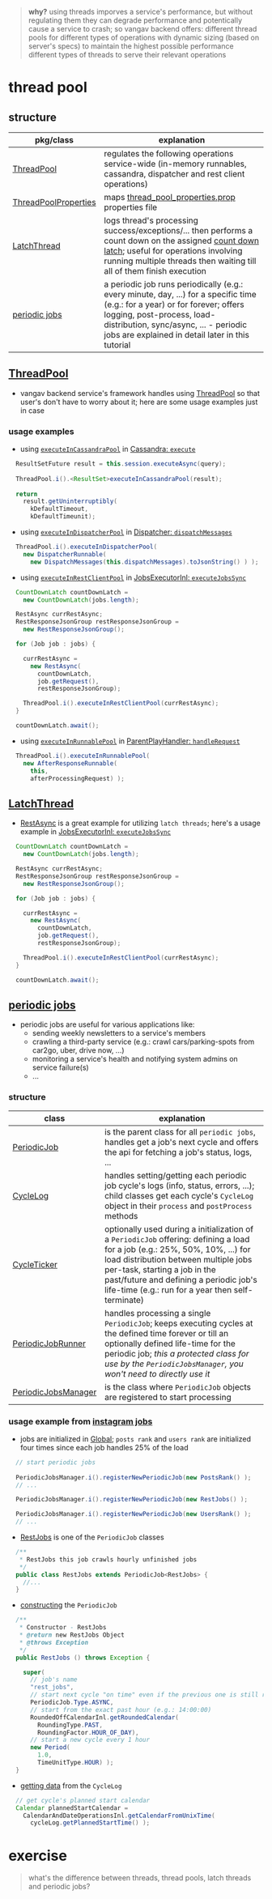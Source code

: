 
> **why?** using threads imporves a service's performance, but without regulating them they can degrade performance and potentically cause a service to crash; so vangav backend offers:
> different thread pools for different types of operations with dynamic sizing (based on server's specs) to maintain the highest possible performance
> different types of threads to serve their relevant operations

# thread pool

## structure

| pkg/class | explanation |
| ----- | ----------- |
| [ThreadPool](https://github.com/vangav/vos_backend/blob/master/src/com/vangav/backend/thread_pool/ThreadPool.java) | regulates the following operations service-wide (in-memory runnables, cassandra, dispatcher and rest client operations) |
| [ThreadPoolProperties](https://github.com/vangav/vos_backend/blob/master/src/com/vangav/backend/thread_pool/ThreadPoolProperties.java) | maps [thread_pool_properties.prop](https://github.com/vangav/vos_backend/blob/master/prop/thread_pool_properties.prop) properties file |
| [LatchThread](https://github.com/vangav/vos_backend/blob/master/src/com/vangav/backend/thread_pool/LatchThread.java) | logs thread's processing success/exceptions/... then performs a count down on the assigned [count down latch](https://docs.oracle.com/javase/7/docs/api/java/util/concurrent/CountDownLatch.html); useful for operations involving running multiple threads then waiting till all of them finish execution |
| [periodic jobs](https://github.com/vangav/vos_backend/tree/master/src/com/vangav/backend/thread_pool/periodic_jobs) | a periodic job runs periodically (e.g.: every minute, day, ...) for a specific time (e.g.: for a year) or for forever; offers logging, post-process, load-distribution, sync/async, ... - periodic jobs are explained in detail later in this tutorial |

## [ThreadPool](https://github.com/vangav/vos_backend/blob/master/src/com/vangav/backend/thread_pool/ThreadPool.java)

+ vangav backend service's framework handles using [ThreadPool](https://github.com/vangav/vos_backend/blob/master/src/com/vangav/backend/thread_pool/ThreadPool.java) so that user's don't have to worry about it; here are some usage examples just in case

### usage examples

+ using [`executeInCassandraPool`](https://github.com/vangav/vos_backend/blob/master/src/com/vangav/backend/thread_pool/ThreadPool.java#L192) in [Cassandra: `execute`](https://github.com/vangav/vos_backend/blob/master/src/com/vangav/backend/cassandra/Cassandra.java#L550)

```java
  ResultSetFuture result = this.session.executeAsync(query);
  
  ThreadPool.i().<ResultSet>executeInCassandraPool(result);
  
  return
    result.getUninterruptibly(
      kDefaultTimeout,
      kDefaultTimeunit);
```

+ using [`executeInDispatcherPool`](https://github.com/vangav/vos_backend/blob/master/src/com/vangav/backend/thread_pool/ThreadPool.java#L216) in [Dispatcher: `dispatchMessages`](https://github.com/vangav/vos_backend/blob/master/src/com/vangav/backend/dispatcher/Dispatcher.java#L212)

```java
  ThreadPool.i().executeInDispatcherPool(
    new DispatcherRunnable(
      new DispatchMessages(this.dispatchMessages).toJsonString() ) );
```

+ using [`executeInRestClientPool`](https://github.com/vangav/vos_backend/blob/master/src/com/vangav/backend/thread_pool/ThreadPool.java#L228) in [JobsExecutorInl: `executeJobsSync`](https://github.com/vangav/vos_backend/blob/master/src/com/vangav/backend/networks/jobs/JobsExecutorInl.java#L126)

```java
  CountDownLatch countDownLatch =
    new CountDownLatch(jobs.length);

  RestAsync currRestAsync;
  RestResponseJsonGroup restResponseJsonGroup =
    new RestResponseJsonGroup();

  for (Job job : jobs) {

    currRestAsync =
      new RestAsync(
        countDownLatch,
        job.getRequest(),
        restResponseJsonGroup);

    ThreadPool.i().executeInRestClientPool(currRestAsync);
  }

  countDownLatch.await();
```

+ using [`executeInRunnablePool`](https://github.com/vangav/vos_backend/blob/master/src/com/vangav/backend/thread_pool/ThreadPool.java#L180) in [ParentPlayHandler: `handleRequest`](https://github.com/vangav/vos_backend/blob/master/src/com/vangav/backend/play_framework/ParentPlayHandler.java#L392)

```java
  ThreadPool.i().executeInRunnablePool(
    new AfterResponseRunnable(
      this,
      afterProcessingRequest) );
```

## [LatchThread](https://github.com/vangav/vos_backend/blob/master/src/com/vangav/backend/thread_pool/LatchThread.java)

+ [RestAsync](https://github.com/vangav/vos_backend/blob/master/src/com/vangav/backend/networks/rest_client/RestAsync.java) is a great example for utilizing `latch threads`; here's a usage example in [JobsExecutorInl: `executeJobsSync`](https://github.com/vangav/vos_backend/blob/master/src/com/vangav/backend/networks/jobs/JobsExecutorInl.java#L113)

```java
  CountDownLatch countDownLatch =
    new CountDownLatch(jobs.length);

  RestAsync currRestAsync;
  RestResponseJsonGroup restResponseJsonGroup =
    new RestResponseJsonGroup();

  for (Job job : jobs) {

    currRestAsync =
      new RestAsync(
        countDownLatch,
        job.getRequest(),
        restResponseJsonGroup);

    ThreadPool.i().executeInRestClientPool(currRestAsync);
  }

  countDownLatch.await();
```

## [periodic jobs](https://github.com/vangav/vos_backend/tree/master/src/com/vangav/backend/thread_pool/periodic_jobs)

+ periodic jobs are useful for various applications like:
  + sending weekly newsletters to a service's members
  + crawling a third-party service (e.g.: crawl cars/parking-spots from car2go, uber, drive now, ...)
  + monitoring a service's health and notifying system admins on service failure(s)
  + ...

### structure

| class | explanation |
| ----- | ----------- |
| [PeriodicJob](https://github.com/vangav/vos_backend/blob/master/src/com/vangav/backend/thread_pool/periodic_jobs/PeriodicJob.java) | is the parent class for all `periodic jobs`, handles get a job's next cycle and offers the api for fetching a job's status, logs, ... |
| [CycleLog](https://github.com/vangav/vos_backend/blob/master/src/com/vangav/backend/thread_pool/periodic_jobs/CycleLog.java) | handles setting/getting each periodic job cycle's logs (info, status, errors, ...); child classes get each cycle's `CycleLog` object in their `process` and `postProcess` methods |
| [CycleTicker](https://github.com/vangav/vos_backend/blob/master/src/com/vangav/backend/thread_pool/periodic_jobs/CycleTicker.java) | optionally used during a initialization of a `PeriodicJob` offering: defining a load for a job (e.g.: 25%, 50%, 10%, ...) for load distribution between multiple jobs per-task, starting a job in the past/future and defining a periodic job's life-time (e.g.: run for a year then self-terminate) |
| [PeriodicJobRunner](https://github.com/vangav/vos_backend/blob/master/src/com/vangav/backend/thread_pool/periodic_jobs/PeriodicJobRunner.java) | handles processing a single `PeriodicJob`; keeps executing cycles at the defined time forever or till an optionally defined life-time for the periodic job; *this a protected class for use by the `PeriodicJobsManager`, you won't need to directly use it* |
| [PeriodicJobsManager](https://github.com/vangav/vos_backend/blob/master/src/com/vangav/backend/thread_pool/periodic_jobs/PeriodicJobsManager.java) | is the class where `PeriodicJob` objects are registered to start processing |

### usage example from [instagram jobs](https://github.com/vangav/vos_instagram_jobs)

+ jobs are initialized in [Global](https://github.com/vangav/vos_instagram_jobs/blob/master/app/Global.java#L145); `posts rank` and `users rank` are initialized four times since each job handles 25% of the load

```java
  // start periodic jobs
        
  PeriodicJobsManager.i().registerNewPeriodicJob(new PostsRank() );
  // ...

  PeriodicJobsManager.i().registerNewPeriodicJob(new RestJobs() );

  PeriodicJobsManager.i().registerNewPeriodicJob(new UsersRank() );
  // ...
```

+ [RestJobs](https://github.com/vangav/vos_instagram_jobs/blob/master/app/com/vangav/vos_instagram_jobs/periodic_jobs/rest_jobs/RestJobs.java#L78) is one of the `PeriodicJob` classes

```java
  /**
   * RestJobs this job crawls hourly unfinished jobs
   */
  public class RestJobs extends PeriodicJob<RestJobs> {
    //...
  }
```

+ [constructing](https://github.com/vangav/vos_instagram_jobs/blob/master/app/com/vangav/vos_instagram_jobs/periodic_jobs/rest_jobs/RestJobs.java#L87) the `PeriodicJob`

```java
  /**
   * Constructor - RestJobs
   * @return new RestJobs Object
   * @throws Exception
   */
  public RestJobs () throws Exception {

    super(
      // job's name
      "rest_jobs",
      // start next cycle "on time" even if the previous one is still running
      PeriodicJob.Type.ASYNC,
      // start from the exact past hour (e.g.: 14:00:00)
      RoundedOffCalendarInl.getRoundedCalendar(
        RoundingType.PAST,
        RoundingFactor.HOUR_OF_DAY),
      // start a new cycle every 1 hour
      new Period(
        1.0,
        TimeUnitType.HOUR) );
  }
```

+ [getting data](https://github.com/vangav/vos_instagram_jobs/blob/master/app/com/vangav/vos_instagram_jobs/periodic_jobs/rest_jobs/RestJobs.java#L110) from the `CycleLog`

```java
  // get cycle's planned start calendar
  Calendar plannedStartCalendar =
    CalendarAndDateOperationsInl.getCalendarFromUnixTime(
      cycleLog.getPlannedStartTime() );
```

# exercise

> what's the difference between threads, thread pools, latch threads and periodic jobs?
